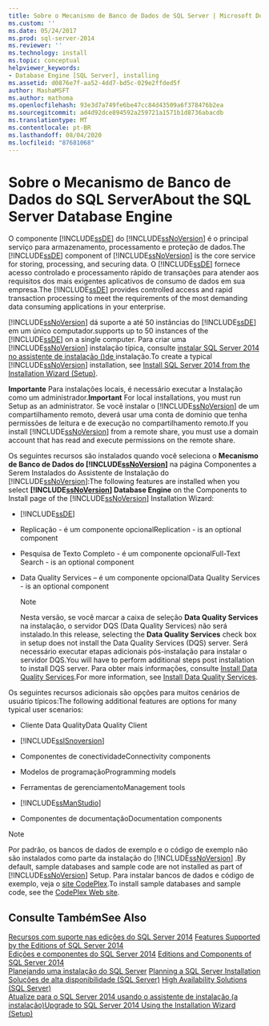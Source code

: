 ```yaml
---
title: Sobre o Mecanismo de Banco de Dados de SQL Server | Microsoft Docs
ms.custom: ''
ms.date: 05/24/2017
ms.prod: sql-server-2014
ms.reviewer: ''
ms.technology: install
ms.topic: conceptual
helpviewer_keywords:
- Database Engine [SQL Server], installing
ms.assetid: d0876e7f-aa52-4dd7-bd5c-029e2ffded5f
author: MashaMSFT
ms.author: mathoma
ms.openlocfilehash: 93e3d7a749fe6be47cc84d43509a6f378476b2ea
ms.sourcegitcommit: ad4d92dce894592a259721a1571b1d8736abacdb
ms.translationtype: MT
ms.contentlocale: pt-BR
ms.lasthandoff: 08/04/2020
ms.locfileid: "87681068"
---
```

# <a name="about-the-sql-server-database-engine"></a><span data-ttu-id="3fec5-102">Sobre o Mecanismo de Banco de Dados do SQL Server</span><span class="sxs-lookup"><span data-stu-id="3fec5-102">About the SQL Server Database Engine</span></span>
  <span data-ttu-id="3fec5-103">O componente [!INCLUDE[ssDE](../../includes/ssde-md.md)] do [!INCLUDE[ssNoVersion](../../includes/ssnoversion-md.md)] é o principal serviço para armazenamento, processamento e proteção de dados.</span><span class="sxs-lookup"><span data-stu-id="3fec5-103">The [!INCLUDE[ssDE](../../includes/ssde-md.md)] component of [!INCLUDE[ssNoVersion](../../includes/ssnoversion-md.md)] is the core service for storing, processing, and securing data.</span></span> <span data-ttu-id="3fec5-104">O [!INCLUDE[ssDE](../../includes/ssde-md.md)] fornece acesso controlado e processamento rápido de transações para atender aos requisitos dos mais exigentes aplicativos de consumo de dados em sua empresa.</span><span class="sxs-lookup"><span data-stu-id="3fec5-104">The [!INCLUDE[ssDE](../../includes/ssde-md.md)] provides controlled access and rapid transaction processing to meet the requirements of the most demanding data consuming applications in your enterprise.</span></span>  
  
 [!INCLUDE[ssNoVersion](../../includes/ssnoversion-md.md)] <span data-ttu-id="3fec5-105">dá suporte a até 50 instâncias do [!INCLUDE[ssDE](../../includes/ssde-md.md)] em um único computador.</span><span class="sxs-lookup"><span data-stu-id="3fec5-105">supports up to 50 instances of the [!INCLUDE[ssDE](../../includes/ssde-md.md)] on a single computer.</span></span> <span data-ttu-id="3fec5-106">Para criar uma [!INCLUDE[ssNoVersion](../../includes/ssnoversion-md.md)] instalação típica, consulte [instalar SQL Server 2014 no assistente de instalação &#40;&#41;de ](install-sql-server-from-the-installation-wizard-setup.md)instalação.</span><span class="sxs-lookup"><span data-stu-id="3fec5-106">To create a typical [!INCLUDE[ssNoVersion](../../includes/ssnoversion-md.md)] installation, see [Install SQL Server 2014 from the Installation Wizard &#40;Setup&#41;](install-sql-server-from-the-installation-wizard-setup.md).</span></span>  
  
 <span data-ttu-id="3fec5-107">**Importante** Para instalações locais, é necessário executar a Instalação como um administrador.</span><span class="sxs-lookup"><span data-stu-id="3fec5-107">**Important** For local installations, you must run Setup as an administrator.</span></span> <span data-ttu-id="3fec5-108">Se você instalar o [!INCLUDE[ssNoVersion](../../includes/ssnoversion-md.md)] de um compartilhamento remoto, deverá usar uma conta de domínio que tenha permissões de leitura e de execução no compartilhamento remoto.</span><span class="sxs-lookup"><span data-stu-id="3fec5-108">If you install [!INCLUDE[ssNoVersion](../../includes/ssnoversion-md.md)] from a remote share, you must use a domain account that has read and execute permissions on the remote share.</span></span>  
  
 <span data-ttu-id="3fec5-109">Os seguintes recursos são instalados quando você seleciona o **Mecanismo de Banco de Dados do [!INCLUDE[ssNoVersion](../../includes/ssnoversion-md.md)]** na página Componentes a Serem Instalados do Assistente de Instalação do [!INCLUDE[ssNoVersion](../../includes/ssnoversion-md.md)]:</span><span class="sxs-lookup"><span data-stu-id="3fec5-109">The following features are installed when you select **[!INCLUDE[ssNoVersion](../../includes/ssnoversion-md.md)] Database Engine** on the Components to Install page of the [!INCLUDE[ssNoVersion](../../includes/ssnoversion-md.md)] Installation Wizard:</span></span>  
  
-   [!INCLUDE[ssDE](../../includes/ssde-md.md)]  
  
-   <span data-ttu-id="3fec5-110">Replicação - é um componente opcional</span><span class="sxs-lookup"><span data-stu-id="3fec5-110">Replication - is an optional component</span></span>  
  
-   <span data-ttu-id="3fec5-111">Pesquisa de Texto Completo - é um componente opcional</span><span class="sxs-lookup"><span data-stu-id="3fec5-111">Full-Text Search - is an optional component</span></span>  
  
-   <span data-ttu-id="3fec5-112">Data Quality Services – é um componente opcional</span><span class="sxs-lookup"><span data-stu-id="3fec5-112">Data Quality Services - is an optional component</span></span>  
  
    > [!NOTE]  
    >  <span data-ttu-id="3fec5-113">Nesta versão, se você marcar a caixa de seleção **Data Quality Services** na instalação, o servidor DQS (Data Quality Services) não será instalado.</span><span class="sxs-lookup"><span data-stu-id="3fec5-113">In this release, selecting the **Data Quality Services** check box in setup does not install the Data Quality Services (DQS) server.</span></span> <span data-ttu-id="3fec5-114">Será necessário executar etapas adicionais pós-instalação para instalar o servidor DQS.</span><span class="sxs-lookup"><span data-stu-id="3fec5-114">You will have to perform additional steps post installation to install DQS server.</span></span> <span data-ttu-id="3fec5-115">Para obter mais informações, consulte [Install Data Quality Services](../../data-quality-services/install-windows/install-data-quality-services.md).</span><span class="sxs-lookup"><span data-stu-id="3fec5-115">For more information, see [Install Data Quality Services](../../data-quality-services/install-windows/install-data-quality-services.md).</span></span>  
  
 <span data-ttu-id="3fec5-116">Os seguintes recursos adicionais são opções para muitos cenários de usuário típicos:</span><span class="sxs-lookup"><span data-stu-id="3fec5-116">The following additional features are options for many typical user scenarios:</span></span>  
  
-   <span data-ttu-id="3fec5-117">Cliente Data Quality</span><span class="sxs-lookup"><span data-stu-id="3fec5-117">Data Quality Client</span></span>  
  
-   [!INCLUDE[ssISnoversion](../../includes/ssisnoversion-md.md)]  
  
-   <span data-ttu-id="3fec5-118">Componentes de conectividade</span><span class="sxs-lookup"><span data-stu-id="3fec5-118">Connectivity components</span></span>  
  
-   <span data-ttu-id="3fec5-119">Modelos de programação</span><span class="sxs-lookup"><span data-stu-id="3fec5-119">Programming models</span></span>  
  
-   <span data-ttu-id="3fec5-120">Ferramentas de gerenciamento</span><span class="sxs-lookup"><span data-stu-id="3fec5-120">Management tools</span></span>  
  
-   [!INCLUDE[ssManStudio](../../includes/ssmanstudio-md.md)]  
  
-   <span data-ttu-id="3fec5-121">Componentes de documentação</span><span class="sxs-lookup"><span data-stu-id="3fec5-121">Documentation components</span></span>  
  
> [!NOTE]  
>  <span data-ttu-id="3fec5-122">Por padrão, os bancos de dados de exemplo e o código de exemplo não são instalados como parte da instalação do [!INCLUDE[ssNoVersion](../../includes/ssnoversion-md.md)] .</span><span class="sxs-lookup"><span data-stu-id="3fec5-122">By default, sample databases and sample code are not installed as part of [!INCLUDE[ssNoVersion](../../includes/ssnoversion-md.md)] Setup.</span></span> <span data-ttu-id="3fec5-123">Para instalar bancos de dados e código de exemplo, veja o [site CodePlex](https://go.microsoft.com/fwlink/?LinkId=87843).</span><span class="sxs-lookup"><span data-stu-id="3fec5-123">To install sample databases and sample code, see the [CodePlex Web site](https://go.microsoft.com/fwlink/?LinkId=87843).</span></span>  
  
## <a name="see-also"></a><span data-ttu-id="3fec5-124">Consulte Também</span><span class="sxs-lookup"><span data-stu-id="3fec5-124">See Also</span></span>  
 <span data-ttu-id="3fec5-125">[Recursos com suporte nas edições do SQL Server 2014](../../getting-started/features-supported-by-the-editions-of-sql-server-2014.md) </span><span class="sxs-lookup"><span data-stu-id="3fec5-125">[Features Supported by the Editions of SQL Server 2014](../../getting-started/features-supported-by-the-editions-of-sql-server-2014.md) </span></span>  
 <span data-ttu-id="3fec5-126">[Edições e componentes do SQL Server 2014](../../sql-server/editions-and-components-of-sql-server-2016.md) </span><span class="sxs-lookup"><span data-stu-id="3fec5-126">[Editions and Components of SQL Server 2014](../../sql-server/editions-and-components-of-sql-server-2016.md) </span></span>  
 <span data-ttu-id="3fec5-127">[Planejando uma instalação do SQL Server](../../sql-server/install/planning-a-sql-server-installation.md) </span><span class="sxs-lookup"><span data-stu-id="3fec5-127">[Planning a SQL Server Installation](../../sql-server/install/planning-a-sql-server-installation.md) </span></span>  
 <span data-ttu-id="3fec5-128">[Soluções de alta disponibilidade &#40;SQL Server&#41;](../../sql-server/failover-clusters/high-availability-solutions-sql-server.md) </span><span class="sxs-lookup"><span data-stu-id="3fec5-128">[High Availability Solutions &#40;SQL Server&#41;](../../sql-server/failover-clusters/high-availability-solutions-sql-server.md) </span></span>  
 [<span data-ttu-id="3fec5-129">Atualize para o SQL Server 2014 usando o assistente de instalação &#40;a instalação&#41;</span><span class="sxs-lookup"><span data-stu-id="3fec5-129">Upgrade to SQL Server 2014 Using the Installation Wizard &#40;Setup&#41;</span></span>](upgrade-sql-server-using-the-installation-wizard-setup.md)  
  
  

